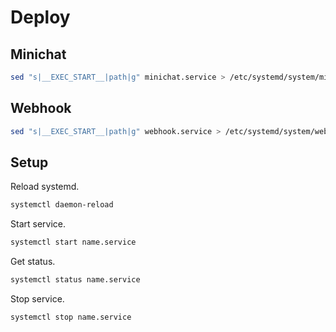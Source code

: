 # Deploy

## Minichat

```bash
sed "s|__EXEC_START__|path|g" minichat.service > /etc/systemd/system/minichat.service
```

## Webhook

```bash
sed "s|__EXEC_START__|path|g" webhook.service > /etc/systemd/system/webhook.service
```

## Setup

Reload systemd.

```bash
systemctl daemon-reload
```

Start service.

```bash
systemctl start name.service
```

Get status.

```bash
systemctl status name.service
```

Stop service.

```bash
systemctl stop name.service
```
